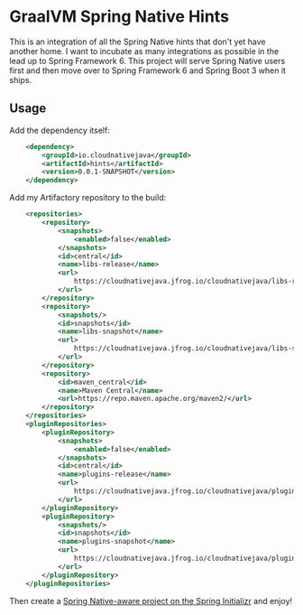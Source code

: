 # GraalVM Spring Native Hints 

This is an integration of all the Spring Native hints that don't yet have another home. 
I want to incubate as many integrations as possible in the lead up to Spring Framework 6. 
This project will serve Spring Native users first and then move over to Spring Framework 6 
and Spring Boot 3 when it ships.

## Usage 

Add the dependency itself: 

```xml 
    <dependency>
        <groupId>io.cloudnativejava</groupId>
        <artifactId>hints</artifactId>
        <version>0.0.1-SNAPSHOT</version>
    </dependency>
```

Add my Artifactory repository to the build: 

```xml 
    <repositories>
        <repository>
            <snapshots>
                <enabled>false</enabled>
            </snapshots>
            <id>central</id>
            <name>libs-release</name>
            <url>
                https://cloudnativejava.jfrog.io/cloudnativejava/libs-release
            </url>
        </repository>
        <repository>
            <snapshots/>
            <id>snapshots</id>
            <name>libs-snapshot</name>
            <url>
                https://cloudnativejava.jfrog.io/cloudnativejava/libs-snapshot
            </url>
        </repository>
        <repository>
            <id>maven_central</id>
            <name>Maven Central</name>
            <url>https://repo.maven.apache.org/maven2/</url>
        </repository>
    </repositories>
    <pluginRepositories>
        <pluginRepository>
            <snapshots>
                <enabled>false</enabled>
            </snapshots>
            <id>central</id>
            <name>plugins-release</name>
            <url>
                https://cloudnativejava.jfrog.io/cloudnativejava/plugins-release
            </url>
        </pluginRepository>
        <pluginRepository>
            <snapshots/>
            <id>snapshots</id>
            <name>plugins-snapshot</name>
            <url>
                https://cloudnativejava.jfrog.io/cloudnativejava/plugins-snapshot
            </url>
        </pluginRepository>
    </pluginRepositories>
```

Then create a [Spring Native-aware project on the Spring Initializr](https://start.spring.io/#!type=maven-project&language=java&platformVersion=2.6.3&packaging=jar&jvmVersion=17&groupId=com.example&artifactId=demo&name=demo&description=Demo%20project%20for%20Spring%20Boot&packageName=com.example.demo&dependencies=native) and enjoy!